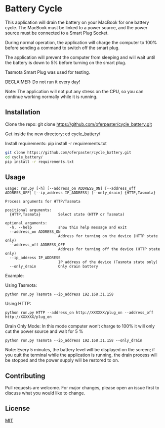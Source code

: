 # Battery Cycle

This application will drain the battery on your MacBook for one battery cycle.
The MacBook must be linked to a power source, and the power source must be connected to a Smart Plug Socket.

During normal operation, the application will charge the computer to 100% before sending a command to switch off the smart plug.

The application will prevent the computer from sleeping and will wait until the battery is down to 5% before turning on the smart plug.

Tasmota Smart Plug was used for testing.

DECLAIMER: Do not run it every day!

Note: The application will not put any stress on the CPU, so you can continue working normally while it is running. 

## Installation

Clone the repo:
git clone https://github.com/oferpaster/cycle_battery.git

Get inside the new directory:
cd cycle_battery/

Install requirements:
pip install -r requirements.txt

```bash
git clone https://github.com/oferpaster/cycle_battery.git
cd cycle_battery/
pip install -r requirements.txt
```

## Usage

```
usage: run.py [-h] [--address_on ADDRESS_ON] [--address_off ADDRESS_OFF] [--ip_address IP_ADDRESS] [--only_drain] {HTTP,Tasmota}

Process arguments for HTTP/Tasmota

positional arguments:
  {HTTP,Tasmota}        Select state (HTTP or Tasmota)

optional arguments:
  -h, --help            show this help message and exit
  --address_on ADDRESS_ON
                        Address for turning on the device (HTTP state only)
  --address_off ADDRESS_OFF
                        Address for turning off the device (HTTP state only)
  --ip_address IP_ADDRESS
                        IP address of the device (Tasmota state only)
  --only_drain          Only drain battery
```
Example:

Using Tasmota:
```
python run.py Tasmota --ip_address 192.168.31.158
```

Using HTTP:
```
python run.py HTTP --address_on http://XXXXXX/plug_on --address_off http://XXXXXX/plug_on
```

Drain Only Mode:
In this mode computer won’t charge to 100% it will only cut the power source and wait for 5 %
```
python run.py Tasmota --ip_address 192.168.31.158 --only_drain
```

Note: Every 5 minutes, the battery level will be displayed on the screen; if you quit the terminal while the application is running, the drain process will be stopped and the power supply will be restored to on.
## Contributing

Pull requests are welcome. For major changes, please open an issue first
to discuss what you would like to change.

## License

[MIT](https://choosealicense.com/licenses/mit/)